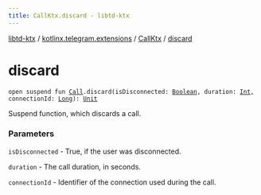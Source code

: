 ```yaml
---
title: CallKtx.discard - libtd-ktx
---
```


[libtd-ktx](../../index.html) / [kotlinx.telegram.extensions](../index.html) / [CallKtx](index.html) / [discard](./discard.html)

# discard

`open suspend fun `[`Call`](https://tdlibx.github.io/td/docs/org/drinkless/td/libcore/telegram/TdApi.Call.html)`.discard(isDisconnected: `[`Boolean`](https://kotlinlang.org/api/latest/jvm/stdlib/kotlin/-boolean/index.html)`, duration: `[`Int`](https://kotlinlang.org/api/latest/jvm/stdlib/kotlin/-int/index.html)`, connectionId: `[`Long`](https://kotlinlang.org/api/latest/jvm/stdlib/kotlin/-long/index.html)`): `[`Unit`](https://kotlinlang.org/api/latest/jvm/stdlib/kotlin/-unit/index.html)

Suspend function, which discards a call.

### Parameters

`isDisconnected` - True, if the user was disconnected.

`duration` - The call duration, in seconds.

`connectionId` - Identifier of the connection used during the call.